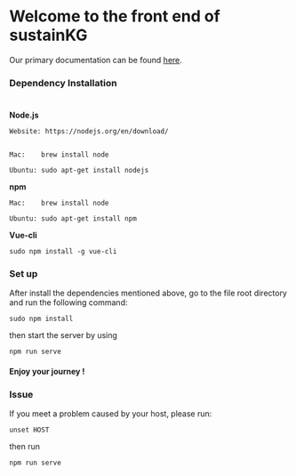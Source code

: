 # Welcome to the front end of sustainKG #

Our primary documentation can be found [here](https://kobewilliam.github.io/).


### Dependency Installation ###
#
__Node.js__ 

    Website: https://nodejs.org/en/download/
    
    
    Mac:    brew install node 
    
    Ubuntu: sudo apt-get install nodejs
            
    
__npm__ 

    Mac:    brew install node 
    
    Ubuntu: sudo apt-get install npm

__Vue-cli__

    sudo npm install -g vue-cli


### Set up ###

After install the dependencies mentioned above, go to the file root directory and run the following command:

    sudo npm install 

then start the server by using

    npm run serve 
    
    
#### Enjoy your journey ! ####

### Issue ###

If you meet a problem caused by your host, please run:

    unset HOST
    
then run 

    npm run serve

